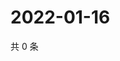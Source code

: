 # 2022-01-16

共 0 条

<!-- BEGIN WEIBO -->
<!-- 最后更新时间 Sun Jan 16 2022 00:22:15 GMT+0800 (China Standard Time) -->

<!-- END WEIBO -->
